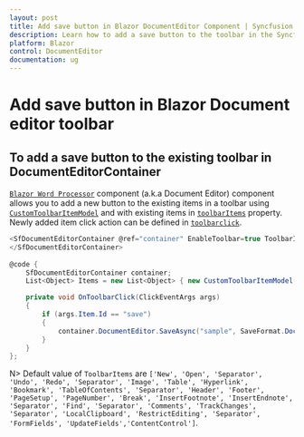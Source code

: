 ```yaml
---
layout: post
title: Add save button in Blazor DocumentEditor Component | Syncfusion
description: Learn how to add a save button to the toolbar in the Syncfusion Blazor DocumentEditor component and much more.
platform: Blazor
control: DocumentEditor
documentation: ug
---
```

# Add save button in Blazor Document editor toolbar

## To add a save button to the existing toolbar in DocumentEditorContainer

[`Blazor Word Processor`](https://www.syncfusion.com/blazor-components/blazor-word-processor) component (a.k.a Document Editor) component  allows you to add a new button to the existing items in a toolbar using [`CustomToolbarItemModel`](https://help.syncfusion.com/cr/blazor/Syncfusion.Blazor.DocumentEditor.CustomToolbarItemModel.html) and with existing items in [`toolbarItems`](https://help.syncfusion.com/cr/blazor/Syncfusion.Blazor.DocumentEditor.SfDocumentEditorContainer.html#Syncfusion_Blazor_DocumentEditor_SfDocumentEditorContainer_ToolbarItems) property. Newly added item click action can be defined in [`toolbarclick`](https://help.syncfusion.com/cr/blazor/Syncfusion.Blazor.DocumentEditor.DocumentEditorContainerEvents.html#Syncfusion_Blazor_DocumentEditor_DocumentEditorContainerEvents_OnToolbarClick).

```csharp
<SfDocumentEditorContainer @ref="container" EnableToolbar=true ToolbarItems="@Items" ToolbarClick="OnToolbarClick"> 
</SfDocumentEditorContainer> 
 
@code { 
    SfDocumentEditorContainer container; 
    List<Object> Items = new List<Object> { new CustomToolbarItemModel() {"New","Open", Id = "save", Text = "Save" }, "Separator", "Undo", "Redo", "Separator", "Image", "Table", "Hyperlink", "Bookmark", "TableOfContents", "Separator", "Header", "Footer", "PageSetup", "PageNumber", "Break", "InsertFootnote", "InsertEndnote", "Separator", "Find", "Separator", "Comments", "TrackChanges", "Separator", "LocalClipboard", "RestrictEditing", "Separator", "FormFields", "UpdateFields","ContentControl" }; 

    private void OnToolbarClick(ClickEventArgs args)
    {
        if (args.Item.Id == "save")
        {
            container.DocumentEditor.SaveAsync("sample", SaveFormat.Docx);
        }
    }
};
```

N> Default value of `ToolbarItems` are `['New', 'Open', 'Separator', 'Undo', 'Redo', 'Separator', 'Image', 'Table', 'Hyperlink', 'Bookmark', 'TableOfContents', 'Separator', 'Header', 'Footer', 'PageSetup', 'PageNumber', 'Break', 'InsertFootnote', 'InsertEndnote', 'Separator', 'Find', 'Separator', 'Comments', 'TrackChanges', 'Separator', 'LocalClipboard', 'RestrictEditing', 'Separator', 'FormFields', 'UpdateFields','ContentControl']`.
